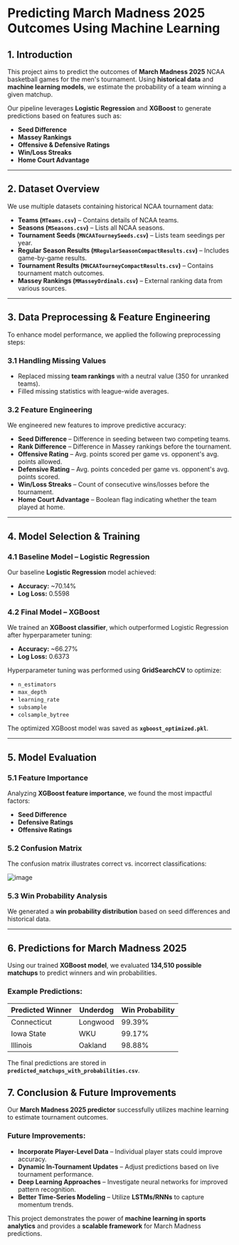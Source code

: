 # Predicting March Madness 2025 Outcomes Using Machine Learning

## 1. Introduction
This project aims to predict the outcomes of **March Madness 2025** NCAA basketball games for the men's tournament. Using **historical data** and **machine learning models**, we estimate the probability of a team winning a given matchup.

Our pipeline leverages **Logistic Regression** and **XGBoost** to generate predictions based on features such as:
- **Seed Difference**
- **Massey Rankings**
- **Offensive & Defensive Ratings**
- **Win/Loss Streaks**
- **Home Court Advantage**

---

## 2. Dataset Overview
We use multiple datasets containing historical NCAA tournament data:

- **Teams (`MTeams.csv`)** – Contains details of NCAA teams.
- **Seasons (`MSeasons.csv`)** – Lists all NCAA seasons.
- **Tournament Seeds (`MNCAATourneySeeds.csv`)** – Lists team seedings per year.
- **Regular Season Results (`MRegularSeasonCompactResults.csv`)** – Includes game-by-game results.
- **Tournament Results (`MNCAATourneyCompactResults.csv`)** – Contains tournament match outcomes.
- **Massey Rankings (`MMasseyOrdinals.csv`)** – External ranking data from various sources.

---

## 3. Data Preprocessing & Feature Engineering

To enhance model performance, we applied the following preprocessing steps:

### 3.1 Handling Missing Values
- Replaced missing **team rankings** with a neutral value (350 for unranked teams).
- Filled missing statistics with league-wide averages.

### 3.2 Feature Engineering
We engineered new features to improve predictive accuracy:
- **Seed Difference** – Difference in seeding between two competing teams.
- **Rank Difference** – Difference in Massey rankings before the tournament.
- **Offensive Rating** – Avg. points scored per game vs. opponent's avg. points allowed.
- **Defensive Rating** – Avg. points conceded per game vs. opponent's avg. points scored.
- **Win/Loss Streaks** – Count of consecutive wins/losses before the tournament.
- **Home Court Advantage** – Boolean flag indicating whether the team played at home.

---

## 4. Model Selection & Training

### 4.1 Baseline Model – Logistic Regression
Our baseline **Logistic Regression** model achieved:
- **Accuracy:** ~70.14%
- **Log Loss:** 0.5598

### 4.2 Final Model – XGBoost
We trained an **XGBoost classifier**, which outperformed Logistic Regression after hyperparameter tuning:

- **Accuracy:** ~66.27%
- **Log Loss:** 0.6373

Hyperparameter tuning was performed using **GridSearchCV** to optimize:
- `n_estimators`
- `max_depth`
- `learning_rate`
- `subsample`
- `colsample_bytree`

The optimized XGBoost model was saved as **`xgboost_optimized.pkl`**.

---

## 5. Model Evaluation

### 5.1 Feature Importance
Analyzing **XGBoost feature importance**, we found the most impactful factors:
- **Seed Difference**
- **Defensive Ratings**
- **Offensive Ratings**

### 5.2 Confusion Matrix
The confusion matrix illustrates correct vs. incorrect classifications:

![image](https://github.com/user-attachments/assets/5088bd1f-547a-4101-8326-40f5b8e71e76)



### 5.3 Win Probability Analysis
We generated a **win probability distribution** based on seed differences and historical data.

---

## 6. Predictions for March Madness 2025

Using our trained **XGBoost model**, we evaluated **134,510 possible matchups** to predict winners and win probabilities.

### Example Predictions:
| **Predicted Winner** | **Underdog** | **Win Probability** |
|----------------------|-------------|---------------------|
| Connecticut         | Longwood    | 99.39%             |
| Iowa State         | WKU         | 99.17%             |
| Illinois           | Oakland     | 98.88%             |

The final predictions are stored in **`predicted_matchups_with_probabilities.csv`**.


## 7. Conclusion & Future Improvements

Our **March Madness 2025 predictor** successfully utilizes machine learning to estimate tournament outcomes.

### Future Improvements:
- **Incorporate Player-Level Data** – Individual player stats could improve accuracy.
- **Dynamic In-Tournament Updates** – Adjust predictions based on live tournament performance.
- **Deep Learning Approaches** – Investigate neural networks for improved pattern recognition.
- **Better Time-Series Modeling** – Utilize **LSTMs/RNNs** to capture momentum trends.

This project demonstrates the power of **machine learning in sports analytics** and provides a **scalable framework** for March Madness predictions.

